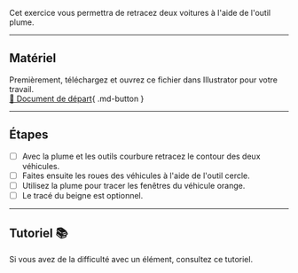 Cet exercice vous permettra de retracez deux voitures à l'aide de l'outil plume.    
***  

## Matériel

Premièrement, téléchargez et ouvrez ce fichier dans Illustrator pour votre travail.   
[📁 Document de départ](https://cmontmorency365.sharepoint.com/:u:/s/TIM-582214-Animation2d77/EZENw-B6p1ZJpV8Fn9AWPFYBWZp9JwA5UVmHmSTCyqxuLA?e=3jnZhd){ .md-button }   <br>

***  
## Étapes

- [ ] Avec la plume et les outils courbure retracez le contour des deux véhicules.
- [ ] Faites ensuite les roues des véhicules à l'aide de l'outil cercle.
- [ ] Utilisez la plume pour tracer les fenêtres du véhicule orange.
- [ ] Le tracé du beigne est optionnel.

***  

## Tutoriel 📚
<knowmore href="https://creativecloud.adobe.com/fr-CA/learn/illustrator/web/pen-tool-exercises?playlistPath=/services/playlist.helpx/products:SG_ILLUSTRATOR_1_1/learn-path:key-techniques/set-header:drawing/playlist:topic/fr_CA.json">
Si vous avez de la difficulté avec un élément, consultez ce tutoriel. 
</knowmore>
